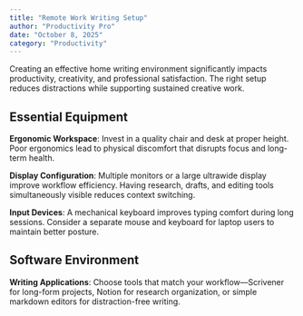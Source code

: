 ```yaml
---
title: "Remote Work Writing Setup"
author: "Productivity Pro"
date: "October 8, 2025"
category: "Productivity"
---
```


Creating an effective home writing environment significantly impacts productivity, creativity, and professional satisfaction. The right setup reduces distractions while supporting sustained creative work.

## Essential Equipment

**Ergonomic Workspace**: Invest in a quality chair and desk at proper height. Poor ergonomics lead to physical discomfort that disrupts focus and long-term health.

**Display Configuration**: Multiple monitors or a large ultrawide display improve workflow efficiency. Having research, drafts, and editing tools simultaneously visible reduces context switching.

**Input Devices**: A mechanical keyboard improves typing comfort during long sessions. Consider a separate mouse and keyboard for laptop users to maintain better posture.

## Software Environment

**Writing Applications**: Choose tools that match your workflow—Scrivener for long-form projects, Notion for research organization, or simple markdown editors for distraction-free writing.
